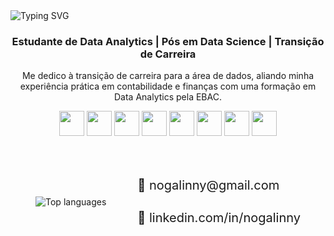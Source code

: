 <img src="https://readme-typing-svg.herokuapp.com?font=Fira+Code&weight=600&size=24&pause=1000&center=true&vCenter=true&width=900&lines=Estudante+de+Data+Analytics;P%C3%B3s-graduada+em+Data+Science;Transi%C3%A7%C3%A3o+de+Carreira+para+a+%C3%A1rea+de+Dados" alt="Typing SVG" />

<div align="center">
  <h3>Estudante de Data Analytics | Pós em Data Science | Transição de Carreira</h3>
  <p>Me dedico à transição de carreira para a área de dados, aliando minha experiência prática em contabilidade e finanças com uma formação em Data Analytics pela EBAC.</p>
</div>

<p align="center">
  <img src="https://cdn.jsdelivr.net/gh/devicons/devicon/icons/python/python-original.svg" width="40" height="40"/>
  <img src="https://cdn.jsdelivr.net/gh/devicons/devicon/icons/sqlite/sqlite-original.svg" width="40" height="40"/>
  <img src="https://cdn.jsdelivr.net/gh/devicons/devicon/icons/mysql/mysql-original.svg" width="40" height="40"/>
  <img src="https://cdn.jsdelivr.net/gh/devicons/devicon/icons/pandas/pandas-original.svg" width="40" height="40"/>
  <img src="https://cdn.jsdelivr.net/gh/devicons/devicon/icons/numpy/numpy-original.svg" width="40" height="40"/>
  <img src="https://cdn.jsdelivr.net/gh/devicons/devicon/icons/jupyter/jupyter-original.svg" width="40" height="40"/>
  <img src="https://cdn.jsdelivr.net/gh/devicons/devicon/icons/github/github-original.svg" width="40" height="40"/>
  <img src="https://cdn.jsdelivr.net/gh/devicons/devicon/icons/linux/linux-original.svg" width="40" height="40"/>
</p>
</p>

<div style="display: flex; justify-content: center; align-items: center; gap: 50px; margin-top: 40px; flex-wrap: nowrap;">
  <div>
    <img src="https://github-readme-stats.vercel.app/api/top-langs/?username=nogalinny&layout=compact&langs_count=100&theme=dark" alt="Top languages" />
  </div>
  <div style="font-size: 20px; line-height: 1.6;">
    <p>📧 <a href="mailto:nogalinny@gmail.com" style="text-decoration:none; color: inherit;">nogalinny@gmail.com</a></p>
    <p>🔗 <a href="https://www.linkedin.com/in/nogalinny/" target="_blank" style="text-decoration:none; color: inherit;">linkedin.com/in/nogalinny</a></p>
  </div>
</div>
